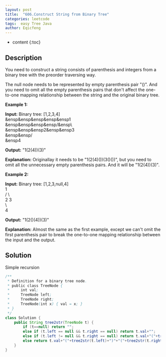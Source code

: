 ```yaml
---
layout: post
title:  "606.Construct String from Binary Tree"
categories: leetcode
tags:  easy Tree Java
author: Eqicfeng
---
```


* content
{:toc}

## Description

You need to construct a string consists of parenthesis and integers from a binary tree with the preorder traversing way.

The null node needs to be represented by empty parenthesis pair "()". And you need to omit all the empty parenthesis pairs that don't affect the one-to-one mapping relationship between the string and the original binary tree.

**Example 1:**

**Input:** Binary tree: [1,2,3,4]  
&ensp&ensp&ensp&ensp&ensp1  
&ensp&ensp&ensp&ensp/&ensp\  
&ensp&ensp&ensp2&ensp&ensp3  
&ensp&ensp/  
&ensp4  

**Output:** "1(2(4))(3)"

**Explanation:** Originallay it needs to be "1(2(4)())(3()())", but you need to omit all the unnecessary empty parenthesis pairs. And it will be "1(2(4))(3)".

**Example 2:**

**Input:** Binary tree: [1,2,3,null,4]  
        1  
       / \  
      2   3  
       \    
        4   

**Output:** "1(2()(4))(3)"

**Explanation:** Almost the same as the first example, except we can't omit the first parenthesis pair to break the one-to-one mapping relationship between the input and the output.

## Solution

Simple recursion

```java
/**
 * Definition for a binary tree node.
 * public class TreeNode {
 *     int val;
 *     TreeNode left;
 *     TreeNode right;
 *     TreeNode(int x) { val = x; }
 * }
 */
class Solution {
    public String tree2str(TreeNode t) {
        if (t==null) return "";
        else if (t.left == null && t.right == null) return t.val+"";
        else if (t.left != null && t.right == null) return t.val+"("+tree2str(t.left)+")";
        else return t.val+"("+tree2str(t.left)+")"+"("+tree2str(t.right)+")";
    }
}
```